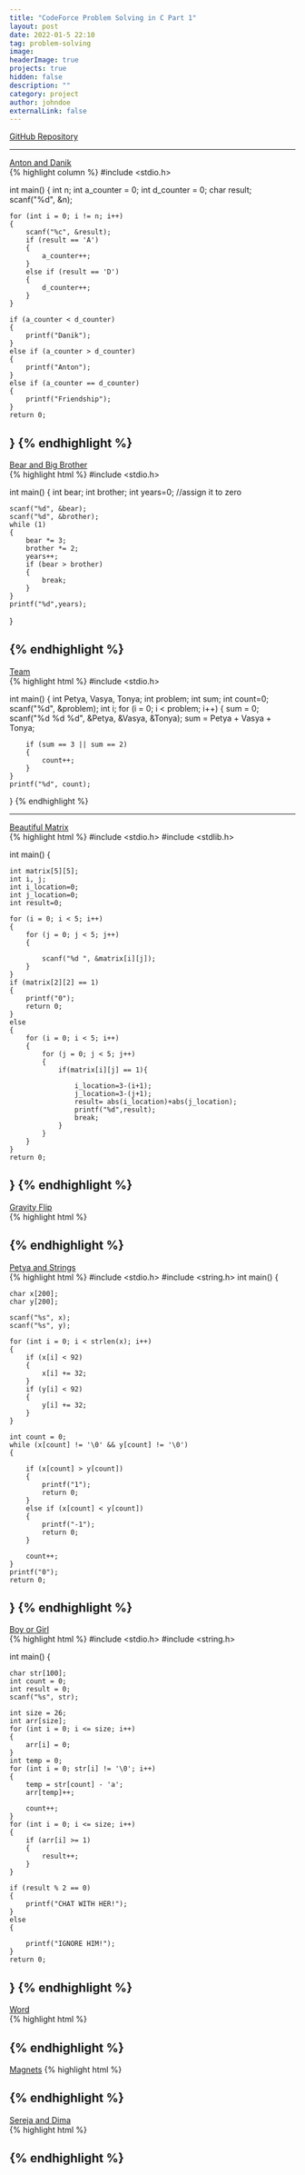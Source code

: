 ```yaml
---
title: "CodeForce Problem Solving in C Part 1"
layout: post
date: 2022-01-5 22:10
tag: problem-solving
image: 
headerImage: true
projects: true
hidden: false 
description: ""
category: project
author: johndoe
externalLink: false
---
```


[GitHub Repository](https://github.com/tarekfouad97/CodeForce-Problem-Solving)

---

[Anton and Danik](https://codeforces.com/contest/734/problem/A)   
{% highlight column %}
#include <stdio.h>

int main()
{
    int n;
    int a_counter = 0;
    int d_counter = 0;
    char result;
    scanf("%d", &n);

    for (int i = 0; i != n; i++)
    {
        scanf("%c", &result);
        if (result == 'A')
        {
            a_counter++;
        }
        else if (result == 'D')
        {
            d_counter++;
        }
    }

    if (a_counter < d_counter)
    {
        printf("Danik");
    }
    else if (a_counter > d_counter)
    {
        printf("Anton");
    }
    else if (a_counter == d_counter)
    {
        printf("Friendship");
    }
    return 0;
    
}
{% endhighlight %}
---
[Bear and Big Brother](codeforces.com\contest\791\problem\A)    
{% highlight html %}
#include <stdio.h>

int main()
{
    int bear;
    int brother;
    int years=0; //assign it to zero

    scanf("%d", &bear);
    scanf("%d", &brother);
    while (1)
    {
        bear *= 3;
        brother *= 2;
        years++;
        if (bear > brother)
        {
            break;
        }
    }
    printf("%d",years);
}

{% endhighlight %}
---
[Team](https://codeforces.com/contest/231/problem/A)      
{% highlight html %}
#include <stdio.h>

int main()
{
    int Petya, Vasya, Tonya;
    int problem;
    int sum;
    int count=0;
    scanf("%d", &problem);
    int i;
    for (i = 0; i < problem; i++)
    {
        sum = 0;
        scanf("%d %d %d", &Petya, &Vasya, &Tonya);
        sum = Petya + Vasya + Tonya;

        if (sum == 3 || sum == 2)
        {
            count++;
        }
    }
    printf("%d", count);
}
{% endhighlight %}

---
[Beautiful Matrix](https://codeforces.com/contest/263/problem/A)  
{% highlight html %}
#include <stdio.h>
#include <stdlib.h>

int main()
{

    int matrix[5][5];
    int i, j;
    int i_location=0;
    int j_location=0;
    int result=0;

    for (i = 0; i < 5; i++)
    {
        for (j = 0; j < 5; j++)
        {

            scanf("%d ", &matrix[i][j]);
        }
    }
    if (matrix[2][2] == 1)
    {
        printf("0");
        return 0;
    }
    else
    {
        for (i = 0; i < 5; i++)
        {
            for (j = 0; j < 5; j++)
            {
                if(matrix[i][j] == 1){
                    
                    i_location=3-(i+1);
                    j_location=3-(j+1);
                    result= abs(i_location)+abs(j_location);
                    printf("%d",result);
                    break;
                }
            }
        }
    }
    return 0;
}
{% endhighlight %}
---
[Gravity Flip](https://codeforces.com/contest/405/problem/A)     
{% highlight html %}

{% endhighlight %}
---
[Petya and Strings](https://codeforces.com/contest/112/problem/A)  
{% highlight html %}
#include <stdio.h>
#include <string.h>
int main()
{

    char x[200];
    char y[200];

    scanf("%s", x);
    scanf("%s", y);

    for (int i = 0; i < strlen(x); i++)
    {
        if (x[i] < 92)
        {
            x[i] += 32;
        }
        if (y[i] < 92)
        {
            y[i] += 32;
        }
    }

    int count = 0;
    while (x[count] != '\0' && y[count] != '\0')
    {

        if (x[count] > y[count])
        {
            printf("1");
            return 0;
        }
        else if (x[count] < y[count])
        {
            printf("-1");
            return 0;
        }
    
        count++;
    }
    printf("0");
    return 0;
}
{% endhighlight %}
---
[Boy or Girl](https://codeforces.com/contest/236/problem/A)  
{% highlight html %}
#include <stdio.h>
#include <string.h>

int main()
{

    char str[100];
    int count = 0;
    int result = 0;
    scanf("%s", str);

    int size = 26;
    int arr[size];
    for (int i = 0; i <= size; i++)
    {
        arr[i] = 0;
    }
    int temp = 0;
    for (int i = 0; str[i] != '\0'; i++)
    {
        temp = str[count] - 'a';
        arr[temp]++;

        count++;
    }
    for (int i = 0; i <= size; i++)
    {
        if (arr[i] >= 1)
        {
            result++;
        }
    }
    
    if (result % 2 == 0)
    {
        printf("CHAT WITH HER!");
    }
    else
    {

        printf("IGNORE HIM!");
    }
    return 0;
}
{% endhighlight %}
---
[Word]()    
{% highlight html %}

{% endhighlight %}
---
[Magnets]() 
{% highlight html %}

{% endhighlight %}
---
[Sereja and Dima]()    
{% highlight html %}

{% endhighlight %}
---
